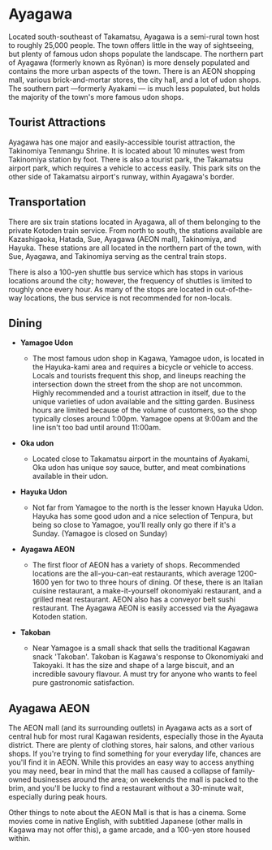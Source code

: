 # Ayagawa

Located south-southeast of Takamatsu, Ayagawa is a semi-rural town host to
roughly 25,000 people. The town offers little in the way of sightseeing, but
plenty of famous udon shops populate the landscape. The northern part of Ayagawa
(formerly known as Ryōnan) is more densely populated and contains the more urban
aspects of the town. There is an AEON shopping mall, various brick-and-mortar
stores, the city hall, and a lot of udon shops. The southern part —formerly
Ayakami — is much less populated, but holds the majority of the town's more
famous udon shops.

## Tourist Attractions

Ayagawa has one major and easily-accessible tourist attraction, the Takinomiya
Tenmangu Shrine. It is located about 10 minutes west from Takinomiya station by
foot. There is also a tourist park, the Takamatsu airport park, which requires a
vehicle to access easily. This park sits on the other side of Takamatsu
airport's runway, within Ayagawa's border.

## Transportation

There are six train stations located in Ayagawa, all of them belonging to the
private Kotoden train service. From north to south, the stations available are
Kazashigaoka, Hatada, Sue, Ayagawa (AEON mall), Takinomiya, and Hayuka. These
stations are all located in the northern part of the town, with Sue, Ayagawa,
and Takinomiya serving as the central train stops.

There is also a 100-yen shuttle bus service which has stops in various locations
around the city; however, the frequency of shuttles is limited to roughly once
every hour. As many of the stops are located in out-of-the-way locations, the
bus service is not recommended for non-locals.

## Dining

- **Yamagoe Udon**
    - The most famous udon shop in Kagawa, Yamagoe udon, is located in the
    Hayuka-kami area and requires a bicycle or vehicle to access. Locals and
    tourists frequent this shop, and lineups reaching the intersection down the
    street from the shop are not uncommon. Highly recommended and a tourist
    attraction in itself, due to the unique varieties of udon available and the
    sitting garden. Business hours are limited because of the volume of
    customers, so the shop typically closes around 1:00pm. Yamagoe opens at
    9:00am and the line isn't too bad until around 11:00am.

- **Oka udon**
    - Located close to Takamatsu airport in the mountains of Ayakami, Oka udon has
    unique soy sauce, butter, and meat combinations available in their udon.

- **Hayuka Udon**
    - Not far from Yamagoe to the north is the lesser known Hayuka Udon. Hayuka
    has some good udon and a nice selection of Tenpura, but being so close to
    Yamagoe, you'll really only go there if it's a Sunday. (Yamagoe is closed
    on Sunday)

- **Ayagawa AEON**
    - The first floor of AEON has a variety of shops. Recommended locations are
    the all-you-can-eat restaurants, which average 1200-1600 yen for two to
    three hours of dining. Of these, there is an Italian cuisine restaurant, a
    make-it-yourself okonomiyaki restaurant, and a grilled meat restaurant. AEON
    also has a conveyor belt sushi restaurant. The Ayagawa AEON is easily
    accessed via the Ayagawa Kotoden station.

- **Takoban**
    - Near Yamagoe is a small shack that sells the traditional Kagawan snack
    'Takoban'. Takoban is Kagawa's response to Okonomiyaki and Takoyaki. 
    It has the size and shape of a large biscuit, and an incredible savoury
    flavour. A must try for anyone who wants to feel pure gastronomic
    satisfaction.

## Ayagawa AEON

The AEON mall (and its surrounding outlets) in Ayagawa acts as a sort of central
hub for most rural Kagawan residents, especially those in the Ayauta district.
There are plenty of clothing stores, hair salons, and other various shops. If
you're trying to find something for your everyday life, chances are you'll find
it in AEON. While this provides an easy way to access anything you may need,
bear in mind that the mall has caused a collapse of family-owned businesses
around the area; on weekends the mall is packed to the brim, and you'll be lucky
to find a restaurant without a 30-minute wait, especially during peak hours.

Other things to note about the AEON Mall is that is has a cinema. Some movies
come in native English, with subtitled Japanese (other malls in Kagawa may not
offer this), a game arcade, and a 100-yen store housed within.